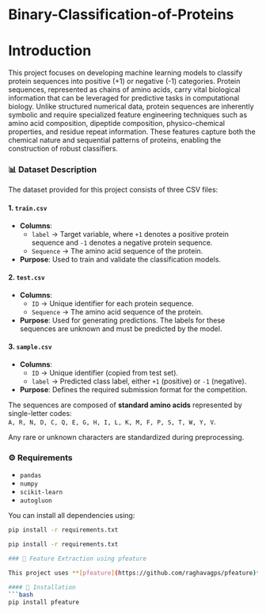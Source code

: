 # Binary-Classification-of-Proteins
# Introduction
This project focuses on developing machine learning models to classify protein sequences into positive (+1) or negative (-1) categories. Protein sequences, represented as chains of amino acids, carry vital biological information that can be leveraged for predictive tasks in computational biology. Unlike structured numerical data, protein sequences are inherently symbolic and require specialized feature engineering techniques such as amino acid composition, dipeptide composition, physico-chemical properties, and residue repeat information. These features capture both the chemical nature and sequential patterns of proteins, enabling the construction of robust classifiers.
### 📊 Dataset Description

The dataset provided for this project consists of three CSV files:

#### 1. `train.csv`
- **Columns**:  
  - `label` → Target variable, where `+1` denotes a positive protein sequence and `-1` denotes a negative protein sequence.  
  - `Sequence` → The amino acid sequence of the protein.  
- **Purpose**: Used to train and validate the classification models.  

#### 2. `test.csv`
- **Columns**:  
  - `ID` → Unique identifier for each protein sequence.  
  - `Sequence` → The amino acid sequence of the protein.  
- **Purpose**: Used for generating predictions. The labels for these sequences are unknown and must be predicted by the model.  

#### 3. `sample.csv`
- **Columns**:  
  - `ID` → Unique identifier (copied from test set).  
  - `label` → Predicted class label, either `+1` (positive) or `-1` (negative).  
- **Purpose**: Defines the required submission format for the competition.  

The sequences are composed of **standard amino acids** represented by single-letter codes:  
`A, R, N, D, C, Q, E, G, H, I, L, K, M, F, P, S, T, W, Y, V`.  

Any rare or unknown characters are standardized during preprocessing.  
### ⚙️ Requirements  

- `pandas`  
- `numpy`  
- `scikit-learn`  
- `autogluon`  

You can install all dependencies using:  

```bash
pip install -r requirements.txt

pip install -r requirements.txt

### 🧮 Feature Extraction using pfeature

This project uses **[pfeature](https://github.com/raghavagps/pfeature)** for generating protein sequence descriptors such as AAC, DPC, PCP, and RRI.  

#### 🔧 Installation
```bash
pip install pfeature


